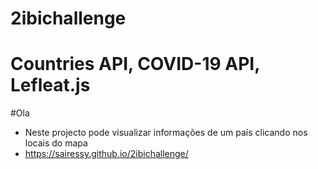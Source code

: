 # 2ibichallenge
# Countries API, COVID-19 API, Lefleat.js

#Ola
* Neste projecto pode visualizar informações de um país clicando nos locais do mapa
* https://sairessy.github.io/2ibichallenge/
